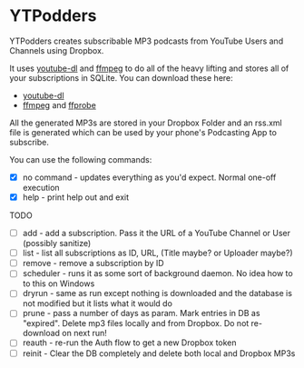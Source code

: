 # YTPodders
YTPodders creates subscribable MP3 podcasts from YouTube Users and Channels using Dropbox.

It uses [youtube-dl]() and [ffmpeg]() to do all of the heavy lifting and stores all of your subscriptions in SQLite. You can download these here:

* [youtube-dl]()
* [ffmpeg]() and [ffprobe]()

All the generated MP3s are stored in your Dropbox Folder and an rss.xml file is generated which can be used by your phone's Podcasting App to subscribe.

You can use the following commands:
- [x] no command - updates everything as you'd expect. Normal one-off execution
- [x] help - print help out and exit

TODO
- [ ] add - add a subscription. Pass it the URL of a YouTube Channel or User (possibly sanitize)
- [ ] list - list all subscriptions as ID, URL, (Title maybe? or Uploader maybe?)
- [ ] remove - remove a subscription by ID
- [ ] scheduler - runs it as some sort of background daemon. No idea how to to this on Windows
- [ ] dryrun - same as run except nothing is downloaded and the database is not modified but it lists what it would do
- [ ] prune - pass a number of days as param. Mark entries in DB as "expired". Delete mp3 files locally and from Dropbox. Do not re-download on next run!
- [ ] reauth - re-run the Auth flow to get a new Dropbox token
- [ ] reinit - Clear the DB completely and delete both local and Dropbox MP3s
